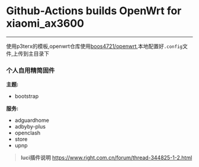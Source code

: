 # Github-Actions builds OpenWrt for xiaomi_ax3600
---
使用p3terx的模板,openwrt仓库使用[boos4721/openwrt](https://github.com/Boos4721/openwrt),本地配置好`.config`文件,上传到主目录下

### 个人自用精简固件

**主题:**
- bootstrap

**服务:**
- adguardhome
- adbyby-plus
- openclash
- store
- upnp

>**luci插件说明**
>https://www.right.com.cn/forum/thread-344825-1-2.html
